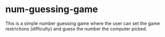 # num-guessing-game
This is a simple number guessing game where the user can set the game restrictions (difficulty) and guess the number the computer picked.
